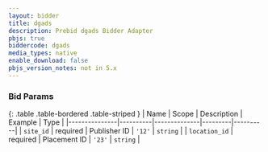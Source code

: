 ```yaml
---
layout: bidder
title: dgads
description: Prebid dgads Bidder Adapter
pbjs: true
biddercode: dgads
media_types: native
enable_download: false
pbjs_version_notes: not in 5.x
---
```



### Bid Params

{: .table .table-bordered .table-striped }
| Name          | Scope    | Description  | Example | Type     |
|---------------|----------|--------------|---------|----------|
| `site_id`     | required | Publisher ID | `'12'`  | `string` |
| `location_id` | required | Placement ID | `'23'`  | `string` |
